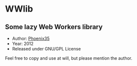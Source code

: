 WWlib
=====
Some lazy Web Workers library
-----------------------------

* Author: [Phoenix35](https://github.com/Phoenix35)
* Year: 2012
* Released under GNU/GPL License

Feel free to copy and use at will, but please mention the author.

